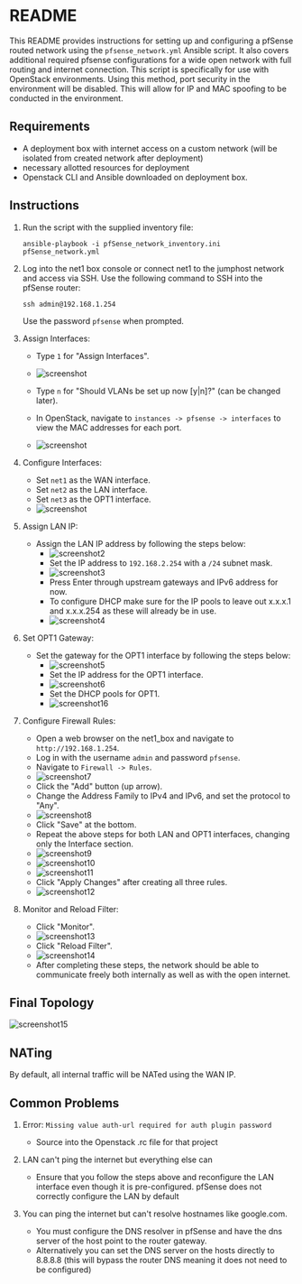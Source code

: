 # README

This README provides instructions for setting up and configuring a pfSense routed network using the `pfsense_network.yml` Ansible script. It also covers additional required pfsense configurations for a wide open network with full routing and internet connection. This script is specifically for use with OpenStack environments. Using this method, port security in the environment will be disabled. This will allow for IP and MAC spoofing to be conducted in the environment.

## Requirements
- A deployment box with internet access on a custom network (will be isolated from created network after deployment)
- necessary allotted resources for deployment
- Openstack CLI and Ansible downloaded on deployment box.

## Instructions
1. Run the script with the supplied inventory file:
    ```
    ansible-playbook -i pfSense_network_inventory.ini pfSense_network.yml
    ```

2. Log into the net1 box console or connect net1 to the jumphost network and access via SSH. Use the following command to SSH into the pfSense router:
    ```
    ssh admin@192.168.1.254
    ```
    Use the password `pfsense` when prompted.

3. Assign Interfaces:
    - Type `1` for "Assign Interfaces".
    - ![screenshot](screenshots/20240110125508.png)

    - Type `n` for "Should VLANs be set up now [y|n]?" (can be changed later).
    - In OpenStack, navigate to `instances -> pfsense -> interfaces` to view the MAC addresses for each port.
    - ![screenshot](screenshots/20240109163443.png)

5. Configure Interfaces:
    - Set `net1` as the WAN interface.
    - Set `net2` as the LAN interface.
    - Set `net3` as the OPT1 interface.
    - ![screenshot](screenshots/20240110125643.png)
6. Assign LAN IP:
    - Assign the LAN IP address by following the steps below:
      - ![screenshot2](screenshots/20240118133446.png)
      - Set the IP address to `192.168.2.254` with a `/24` subnet mask.
      - ![screenshot3](screenshots/20240118134010.png)
      - Press Enter through upstream gateways and IPv6 address for now. 
      - To configure DHCP make sure for the IP pools to leave out x.x.x.1 and x.x.x.254 as these will already be in use.
      - ![screenshot4](screenshots/20240118134152.png)

7. Set OPT1 Gateway:
    - Set the gateway for the OPT1 interface by following the steps below:
      - ![screenshot5](screenshots/20240110125840.png)
      - Set the IP address for the OPT1 interface.
      - ![screenshot6](screenshots/20240110125945.png)
      - Set the DHCP pools for OPT1.
      - ![screenshot16](screenshots/124709.png)


8. Configure Firewall Rules:
    - Open a web browser on the net1_box and navigate to `http://192.168.1.254`.
    - Log in with the username `admin` and password `pfsense`.
    - Navigate to `Firewall -> Rules`.
    - ![screenshot7](screenshots/20240110130304.png)
    - Click the "Add" button (up arrow).
    - Change the Address Family to IPv4 and IPv6, and set the protocol to "Any".
    - ![screenshot8](screenshots/20240110130420.png)
    - Click "Save" at the bottom.
    - Repeat the above steps for both LAN and OPT1 interfaces, changing only the Interface section.
    - ![screenshot9](screenshots/20240110130552.png)
    - ![screenshot10](screenshots/20240110130602.png)
    - ![screenshot11](screenshots/20240110130612.png)
    - Click "Apply Changes" after creating all three rules.
    - ![screenshot12](screenshots/20240110130631.png)

9. Monitor and Reload Filter:
    - Click "Monitor".
    - ![screenshot13](screenshots/20240109165722.png)
    - Click "Reload Filter".
    - ![screenshot14](screenshots/20240109165736.png)
    - After completing these steps, the network should be able to communicate freely both internally as well as with the open internet.

## Final Topology
![screenshot15](screenshots/20240118141936.png)


## NATing

By default, all internal traffic will be NATed using the WAN IP.


## Common Problems 

1) Error: 
`
Missing value auth-url required for auth plugin password
`

    - Source into the Openstack .rc file for that project


2) LAN can't ping the internet but everything else can
    - Ensure that you follow the steps above and reconfigure the LAN interface even though it is pre-configured. pfSense does not correctly configure the LAN by default

3) You can ping the internet but can't resolve hostnames like google.com. 
     - You must configure the DNS resolver in pfSense and have the dns server of the host point to the router gateway.
     - Alternatively you can set the DNS server on the hosts directly to 8.8.8.8 (this will bypass the router DNS meaning it does not need to be configured)
